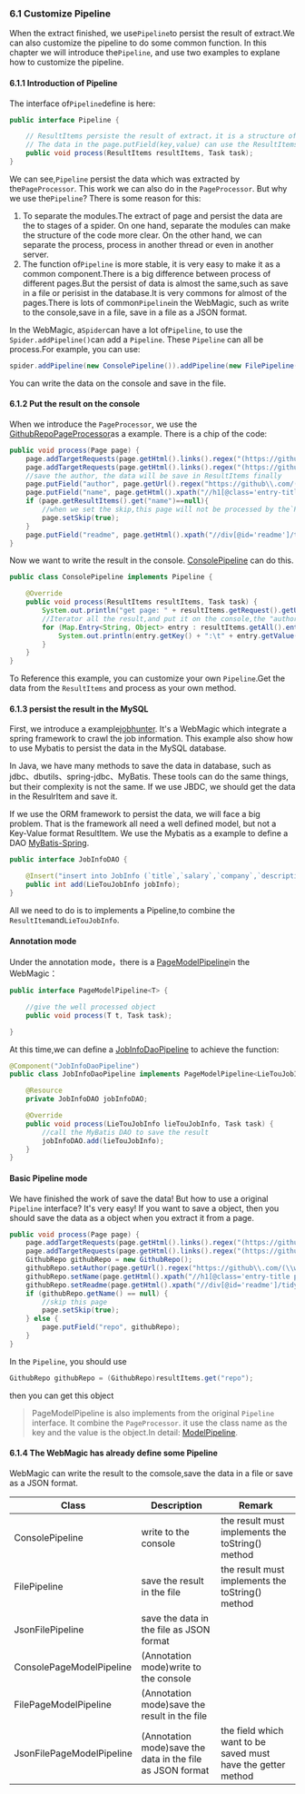### 6.1 Customize Pipeline
When the extract finished, we use`Pipeline`to persist the result of extract.We can also customize the pipeline to do some common function. In this chapter we will introduce the`Pipeline`, and use two examples to explane how to customize the pipeline.
#### 6.1.1 Introduction of Pipeline
The interface of`Pipeline`define is here:
```java
public interface Pipeline {

    // ResultItems persiste the result of extract，it is a structure of map
    // The data in the page.putField(key,value) can use the ResultItems.get(key) to get
    public void process(ResultItems resultItems, Task task);
}
```
We can see,`Pipeline` persist the data which was extracted by the`PageProcessor`. This work we can also do in the `PageProcessor`. But why we use the`Pipeline`? There is some reason for this:
1. To separate the modules.The extract of page and persist the data are the to stages of a spider. On one hand, separate the modules can make the structure of the code more clear. On the other hand, we can separate the process, process in another thread or even in another server.
2. The function of`Pipeline` is more stable, it is very easy to make it as a common component.There is a big difference between process of different pages.But the persist of data is almost the same,such as save in a file or perisist in the database.It is very commons for almost of the pages.There is lots of common`Pipeline`in the WebMagic, such as write to the console,save in a file, save in a file as a JSON format.

In the WebMagic, a`Spider`can have a lot of`Pipeline`, to use the `Spider.addPipeline()`can add a `Pipeline`. These `Pipeline` can all be process.For example, you can use:

```java
spider.addPipeline(new ConsolePipeline()).addPipeline(new FilePipeline())
```

You can write the data on the console and save in the file.

#### 6.1.2 Put the result on the console
When we introduce the `PageProcessor`, we use the [GithubRepoPageProcessor](https://github.com/code4craft/webmagic/blob/master/webmagic-core/src/main/java/us/codecraft/webmagic/processor/example/GithubRepoPageProcessor.java)as a example. There is a chip of the code:

```java
public void process(Page page) {
    page.addTargetRequests(page.getHtml().links().regex("(https://github\\.com/\\w+/\\w+)").all());
    page.addTargetRequests(page.getHtml().links().regex("(https://github\\.com/\\w+)").all());
    //save the author, the data will be save in ResultItems finally
    page.putField("author", page.getUrl().regex("https://github\\.com/(\\w+)/.*").toString());
    page.putField("name", page.getHtml().xpath("//h1[@class='entry-title public']/strong/a/text()").toString());
    if (page.getResultItems().get("name")==null){
        //when we set the skip,this page will not be processed by the`Pipeline`
        page.setSkip(true);
    }
    page.putField("readme", page.getHtml().xpath("//div[@id='readme']/tidyText()"));
}
```

Now we want to write the result in the console. [ConsolePipeline](https://github.com/code4craft/webmagic/blob/master/webmagic-core/src/main/java/us/codecraft/webmagic/pipeline/ConsolePipeline.java) can do this.

```java
public class ConsolePipeline implements Pipeline {

    @Override
    public void process(ResultItems resultItems, Task task) {
        System.out.println("get page: " + resultItems.getRequest().getUrl());
        //Iterator all the result,and put it on the console,the "author","name","readme"are all the key,the result is value
        for (Map.Entry<String, Object> entry : resultItems.getAll().entrySet()) {
            System.out.println(entry.getKey() + ":\t" + entry.getValue());
        }
    }
}
```
To Reference this example, you can customize your own `Pipeline`.Get the data from the `ResultItems` and process as your own method.

#### 6.1.3 persist the result in the MySQL
First, we introduce a example[jobhunter](https://github.com/webmagic-io/jobhunter). It's a WebMagic which integrate a spring framework to crawl the job information. This example also show how to use Mybatis to persist the data in the MySQL database.

In Java, we have many methods to save the data in database, such as jdbc、dbutils、spring-jdbc、MyBatis. These tools can do the same things, but their complexity is not the same. If we use JBDC, we should get the data in the ResulrItem and save it.

If we use the ORM framework to persist the data, we will face a big problem. That is the framework all need a well defined model, but not a Key-Value format ResultItem. We use the Mybatis as a example to define a DAO [MyBatis-Spring](http://mybatis.github.io/spring/zh/).

```java
public interface JobInfoDAO {

    @Insert("insert into JobInfo (`title`,`salary`,`company`,`description`,`requirement`,`source`,`url`,`urlMd5`) values (#{title},#{salary},#{company},#{description},#{requirement},#{source},#{url},#{urlMd5})")
    public int add(LieTouJobInfo jobInfo);
}
```

All we need to do is to implements a Pipeline,to combine the `ResultItem`and`LieTouJobInfo`.

#### Annotation mode

Under the annotation mode，there is a [PageModelPipeline](https://github.com/code4craft/webmagic/blob/master/webmagic-extension/src/main/java/us/codecraft/webmagic/pipeline/PageModelPipeline.java)in the WebMagic：

```java
public interface PageModelPipeline<T> {

    //give the well processed object
    public void process(T t, Task task);

}
```

At this time,we can define a [JobInfoDaoPipeline](https://github.com/webmagic-io/jobhunter/blob/master/src/main/java/us/codecraft/jobhunter/pipeline/JobInfoDaoPipeline.java) to achieve the function:

```java
@Component("JobInfoDaoPipeline")
public class JobInfoDaoPipeline implements PageModelPipeline<LieTouJobInfo> {

    @Resource
    private JobInfoDAO jobInfoDAO;

    @Override
    public void process(LieTouJobInfo lieTouJobInfo, Task task) {
        //call the MyBatis DAO to save the result
        jobInfoDAO.add(lieTouJobInfo);
    }
}
```

#### Basic Pipeline mode

We have finished the work of save the data! But how to use a original `Pipeline` interface? It's very easy! If you want to save a object, then you should save the data as a object when you extract it from a page.

```java
public void process(Page page) {
    page.addTargetRequests(page.getHtml().links().regex("(https://github\\.com/\\w+/\\w+)").all());
    page.addTargetRequests(page.getHtml().links().regex("(https://github\\.com/\\w+)").all());
    GithubRepo githubRepo = new GithubRepo();
    githubRepo.setAuthor(page.getUrl().regex("https://github\\.com/(\\w+)/.*").toString());
    githubRepo.setName(page.getHtml().xpath("//h1[@class='entry-title public']/strong/a/text()").toString());
    githubRepo.setReadme(page.getHtml().xpath("//div[@id='readme']/tidyText()").toString());
    if (githubRepo.getName() == null) {
        //skip this page
        page.setSkip(true);
    } else {
        page.putField("repo", githubRepo);
    }
}
```

In the `Pipeline`, you should use

```java
GithubRepo githubRepo = (GithubRepo)resultItems.get("repo");
```

then you can get this object

> PageModelPipeline is also implements from the original `Pipeline` interface. It combine the `PageProcessor`. it use the class name as the key and the value is the object.In detail: [ModelPipeline](https://github.com/code4craft/webmagic/blob/master/webmagic-extension/src/main/java/us/codecraft/webmagic/model/ModelPipeline.java).

#### 6.1.4 The WebMagic has already define some Pipeline

WebMagic can write the result to the comsole,save the data in a file or save as a JSON format.

| Class | Description | Remark |
| -------- | ------- | ------- |
|ConsolePipeline|write to the console|the result must implements the toString() method
|FilePipeline|save the result in the file|the result must implements the toString() method
|JsonFilePipeline|save the data in the file as JSON format||
|ConsolePageModelPipeline|(Annotation mode)write to the console||
|FilePageModelPipeline|(Annotation mode)save the result in the file||
|JsonFilePageModelPipeline|(Annotation mode)save the data in the file as JSON format|the field which want to be saved must have the getter method
